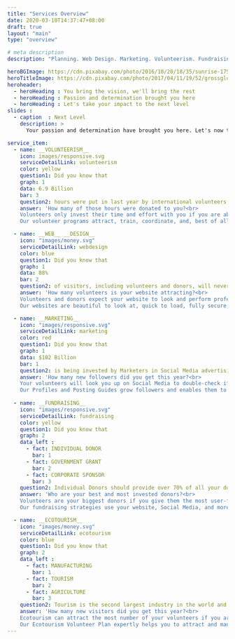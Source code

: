 ```yaml
---
title: "Services Overview"
date: 2020-03-10T14:37:47+08:00
draft: true
layout: "main"
type: "overview"

# meta description
description: "Planning. Web Design. Marketing. Volunteerism. Fundraising."

heroBGImage: https://cdn.pixabay.com/photo/2016/10/20/18/35/sunrise-1756274_1280.jpg
heroTitleImage: https://cdn.pixabay.com/photo/2017/04/11/19/52/grossglockner-2222650_1280.jpg
heroheader:
  - heroHeading : You bring the vision, we'll bring the rest
  - heroHeading : Passion and determination brought you here
  - heroHeading : Let's take your impact to the next level
slides :
  - caption  : Next Level
    description: >
      Your passion and determination have brought you here. Let's now take your impact to the next level. You bring the vision, we'll bring the rest.

service_item: 
  - name: __VOLUNTEERISM__
    icon: images/responsive.svg
    serviceDetailLink: volunteerism
    color: yellow
    question1: Did you know that
    graph: 1
    data: 6.9 Billion
    bar: 3
    question2: hours were put in last year by international volunteers from **just** the USA alone, with even more from Europe?
    answer: 'How many of those hours were donated to you?<br>
    Volunteers only invest their time and effort with you if you are able to manage them effectively.<br><br>
    Our volunteer programs attract, train, coordinate, and, best of all, keep volunteers coming back.'

  - name: __WEB__ __DESIGN__
    icon: "images/money.svg"
    serviceDetailLink: webdesign
    color: blue
    question1: Did you know that
    graph: 1
    data: 88%
    bar: 2
    question2: of visitors, including volunteers and donors, will never return to your website after a **single** bad experience?
    answer: 'How many volunteers is your website attracting?<br>
    Volunteers and donors expect your website to look and perform professionally.<br><br>
    Our websites are beautiful to look at, quick to load, fully secure, and are made mobile-first.'

  - name: __MARKETING__
    icon: "images/responsive.svg"
    serviceDetailLink: marketing
    color: red
    question1: Did you know that
    graph: 1
    data: $102 Billion
    bar: 1
    question2: is being invested by Marketers in Social Media advertising this year alone, more than **all** other marketing options?
    answer: 'How many new followers did you get this year?<br>
    Your volunteers will look you up on Social Media to double-check if you are actually active first.<br><br>
    Our Profiles and Posting Guides grow followers and enables them to become volunteers and donors.'
 
  - name: __FUNDRAISING__
    icon: "images/responsive.svg"
    serviceDetailLink: fundraising
    color: yellow
    question1: Did you know that
    graph: 2
    data_left :
      - fact: INDIVIDUAL DONOR
        bar: 1
      - fact: GOVERNMENT GRANT
        bar: 2
      - fact: CORPORATE SPONSOR
        bar: 3
    question2: Individual Donors should provide over 70% of all your donations and are almost **always** inspired by good marketing? 
    answer: 'Who are your best and most invested donors?<br>
    Volunteers are your biggest donors if you give them the most user-friendly tools to do so.<br><br>
    Our fundraising strategies use your website, Social Media, and more to get, and keep, superb donors.'

  - name: __ECOTOURISM__
    icon: "images/money.svg"
    serviceDetailLink: ecotourism
    color: blue
    question1: Did you know that
    graph: 2
    data_left :
      - fact: MANUFACTURING
        bar: 1
      - fact: TOURISM
        bar: 2
      - fact: AGRICULTURE
        bar: 3
    question2: Tourism is the second largest industry in the world and makes up 10% of the **entire** world's revenue and jobs?
    answer: 'How many new visitors did you get this year?<br>
    Ecotourism can attract the most number of your volunteers if you are set up best to manage them.<br><br>
    Our Ecotourism Volunteer Plan expertly helps you to attract and manage Ecotourism volunteers.'
---
```



